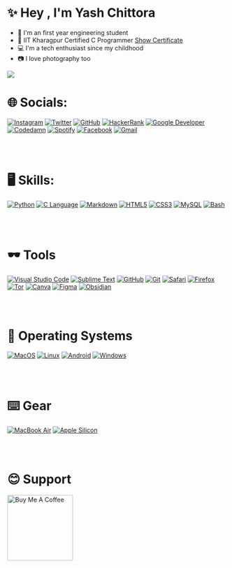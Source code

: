 # ✨ Hey , I'm Yash Chittora 
- 📘 I'm an first year engineering student
- 📜 IIT Kharagpur Certified C Programmer [Show Certificate](https://internalapp.nptel.ac.in/noc/Ecertificate/q=NPTEL23CS53S4485026204329915)
- 💻 I'm a tech enthusiast since my childhood 
- 📷 I love photography too


<!-- ![](https://github-readme-stats.vercel.app/api?username=YASHCHITTORA&theme=highcontrast&hide_border=true&include_all_commits=true&count_private=false)<br/> -->
![](https://github-readme-streak-stats.herokuapp.com/?user=YASHCHITTORA&theme=highcontrast&hide_border=true)<br/>
<!-- ![](https://github-readme-stats.vercel.app/api/top-langs/?username=YASHCHITTORA&theme=highcontrast&hide_border=false&include_all_commits=true&count_private=false&layout=compact)
 -->
 

# 🌐 Socials:
[![Instagram](https://img.shields.io/badge/Instagram-E4405F?style=for-the-badge&logo=instagram&logoColor=white)](https://instagram.com/yash_chittora) [![Twitter](https://img.shields.io/badge/Twitter-1DA1F2?style=for-the-badge&logo=twitter&logoColor=white)](https://twitter.com/ChittoraYash) [![GitHub](https://img.shields.io/badge/GitHub-100000?style=for-the-badge&logo=github&logoColor=white)](https://github.com/yashchittora) [![HackerRank](https://img.shields.io/badge/-HackerRank-black?style=for-the-badge&logo=hackerrank)](https://www.hackerrank.com/yashchittora) [![Google Developer](https://img.shields.io/badge/-Google%20Developer-black?style=for-the-badge&logo=google)](https://g.dev/yashchittora) [![Codedamn](https://img.shields.io/badge/-Codedamn-black?style=for-the-badge&logo=c)](https://codedamn.com/user/yashchittora)  [![Spotify](https://img.shields.io/badge/Spotify-1ED760?&style=for-the-badge&logo=spotify&logoColor=white)](https://open.spotify.com/playlist/7AQNkvAtzdlan548iUL4sp) <!-- [![Discord](https://img.shields.io/badge/Discord-5865F2?style=for-the-badge&logo=discord&logoColor=white)](htttps://discord.gg/DC) --> [![Facebook](https://img.shields.io/badge/Facebook-1877F2?style=for-the-badge&logo=facebook&logoColor=white)](https://facebook.com/yash.chittora.58) <!-- [![LinkedIn](https://img.shields.io/badge/LinkedIn-0077B5?style=for-the-badge&logo=linkedin&logoColor=white)](https://linkedin.com/in/Linkedin)--> <!--[![Pinterest](https://img.shields.io/badge/Pinterest-%23E60023.svg?&style=for-the-badge&logo=Pinterest&logoColor=white)](https://pinterest.com/Pinterest)-->  <!--[![YouTube](https://img.shields.io/badge/YouTube-FF0000?style=for-the-badge&logo=youtube&logoColor=white)](https://youtube.com/c/Youtube)--> [![Gmail](https://img.shields.io/badge/Gmail-D14836?style=for-the-badge&logo=gmail&logoColor=white)](mailto:yashchittora.code@gmail.com)

<br></br>

# 🖥️ Skills:
[![Python](https://img.shields.io/badge/python-3670A0?style=for-the-badge&logo=python&logoColor=ffdd54)](https://www.python.org) [![C Language](https://img.shields.io/badge/-C%20Language-black?style=for-the-badge&logo=C)](https://en.wikipedia.org/wiki/C_(programming_language)) [![Markdown](https://img.shields.io/badge/markdown-%23000000.svg?style=for-the-badge&logo=markdown&logoColor=white)](https://en.wikipedia.org/wiki/Markdown) [![HTML5](https://img.shields.io/badge/html5-%23E34F26.svg?style=for-the-badge&logo=html5&logoColor=white)](https://developer.mozilla.org/en-US/docs/Glossary/HTML5) [![CSS3](https://img.shields.io/badge/css3-%231572B6.svg?style=for-the-badge&logo=css3&logoColor=white)](https://www.w3schools.com/css/) [![MySQL](https://img.shields.io/badge/mysql-%2300f.svg?style=for-the-badge&logo=mysql&logoColor=white)](https://www.mysql.com) [![Bash](https://img.shields.io/badge/GNU%20Bash-4EAA25?style=for-the-badge&logo=GNU%20Bash&logoColor=white)](https://en.wikipedia.org/wiki/Bash_(Unix_shell))

<br></br>

# 🕶️ Tools
[![Visual Studio Code](https://img.shields.io/badge/VSCode-0078D4?style=for-the-badge&logo=visual%20studio%20code&logoColor=white)](https://code.visualstudio.com) [![Sublime Text](https://img.shields.io/badge/-Sublime%20Text-black?style=for-the-badge&logo=Sublimetext)](https://www.sublimetext.com) [![GitHub](https://img.shields.io/badge/GitHub-100000?style=for-the-badge&logo=github&logoColor=white)](https://github.com) [![Git](https://img.shields.io/badge/GIT-E44C30?style=for-the-badge&logo=git&logoColor=white)](https://git-scm.com) [![Safari](https://img.shields.io/badge/Safari-black?style=for-the-badge&logo=safari&logoColor=white)](https://www.apple.com/safari/) [![Firefox](https://img.shields.io/badge/-Firefox%20Dev-purple?style=for-the-badge&logo=firefox)](https://www.mozilla.org/en-US/firefox/developer/) [![Tor](https://img.shields.io/badge/Tor_Browser-7D4698?style=for-the-badge&logo=Tor-Browser&logoColor=white)](https://www.torproject.org) [![Canva](https://img.shields.io/badge/Canva-%2300C4CC.svg?style=for-the-badge&logo=Canva&logoColor=white)](https://www.canva.com) 	[![Figma](https://img.shields.io/badge/figma-%23F24E1E.svg?style=for-the-badge&logo=figma&logoColor=white)](https://www.figma.com) [![Obsidian](https://img.shields.io/badge/Obsidian-483699?style=for-the-badge&logo=Obsidian&logoColor=white)](https://obsidian.md)

<br></br>

# 💾 Operating Systems 
[![MacOS](https://img.shields.io/badge/mac%20os-000000?style=for-the-badge&logo=apple&logoColor=white)](https://www.apple.com/in/macos/monterey/) [![Linux](https://img.shields.io/badge/Linux-grey?style=for-the-badge&logo=linux&logoColor=white)](https://www.linux.org/) [![Android](https://img.shields.io/badge/Android-darkgreen?style=for-the-badge&logo=android&logoColor=white)](https://www.android.com/intl/en_in/) [![Windows](https://img.shields.io/badge/Windows-0078D6?style=for-the-badge&logo=windows&logoColor=white)](https://www.microsoft.com/en-in/windows)

<br></br>

# ⌨️ Gear
[![MacBook Air](https://img.shields.io/badge/apple%20macbook%20air-333333?style=for-the-badge&logo=apple&logoColor=white)](https://www.apple.com/in/macbook-air-m1/) [![Apple Silicon](https://img.shields.io/badge/apple%20silicon-333333?style=for-the-badge&logo=apple&logoColor=white)](https://www.apple.com/in/newsroom/2020/11/apple-unleashes-m1/)

<br></br>

# 😊 Support
<!-- [![Buy me a coffee](https://img.shields.io/badge/Buy_Me_A_Coffee-FFDD00?style=for-the-badge&logo=buy-me-a-coffee&logoColor=black)](link) [![Paypal](https://img.shields.io/badge/PayPal-00457C?style=for-the-badge&logo=paypal&logoColor=white)](link) -->

<a href="https://www.buymeacoffee.com/yashchittora" target="_blank"><img src="https://cdn.buymeacoffee.com/buttons/v2/default-yellow.png" alt="Buy Me A Coffee" style="width: 150px !important;" ></a>




